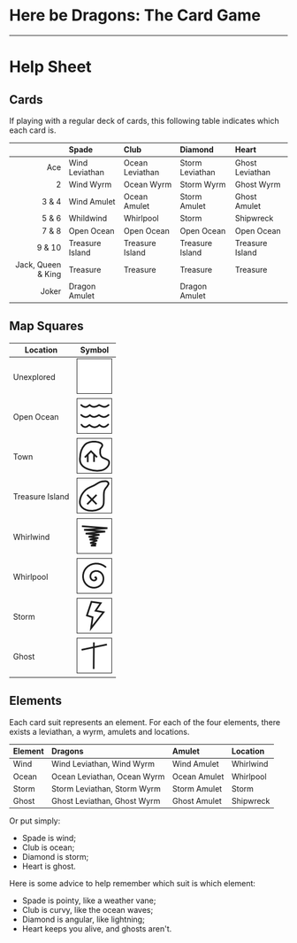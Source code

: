 # Here be Dragons: The Card Game

* * *

# Help Sheet

## Cards

If playing with a regular deck of cards, this following table indicates which each card is.

|                    | Spade           | Club            | Diamond         | Heart
|-------------------:|:----------------|:----------------|:----------------|:----------------
| Ace                | Wind Leviathan  | Ocean Leviathan | Storm Leviathan | Ghost Leviathan
| 2                  | Wind Wyrm       | Ocean Wyrm      | Storm Wyrm      | Ghost Wyrm
| 3 & 4              | Wind Amulet     | Ocean Amulet    | Storm Amulet    | Ghost Amulet
| 5 & 6              | Whildwind       | Whirlpool       | Storm           | Shipwreck
| 7 & 8              | Open Ocean      | Open Ocean      | Open Ocean      | Open Ocean
| 9 & 10             | Treasure Island | Treasure Island | Treasure Island | Treasure Island
| Jack, Queen & King | Treasure        | Treasure        | Treasure        | Treasure
| Joker              | Dragon Amulet   |                 | Dragon Amulet   |

## Map Squares

| Location        | Symbol
|-----------------|-----------------
| Unexplored      | ![alt text][symbol_small_unexplored]
| Open Ocean      | ![alt text][symbol_small_openocean]
| Town            | ![alt text][symbol_small_town]
| Treasure Island | ![alt text][symbol_small_treasureisland]
| Whirlwind       | ![alt text][symbol_small_whirlwind]
| Whirlpool       | ![alt text][symbol_small_whirlpool]
| Storm           | ![alt text][symbol_small_storm]
| Ghost           | ![alt text][symbol_small_ghost]

[symbol_small_unexplored]: img/unexplored.png "Map square with nothing drawn in it"
[symbol_small_openocean]: img/openocean.png "Map square with three horizontal waves drawn across it"
[symbol_small_town]: img/town.png "Map square with a simple hut inside a basic island outline"
[symbol_small_treasureisland]: img/treasureisland.png "Map square with an X inside a basic island outline"
[symbol_small_whirlwind]: img/whirlwind.png "Map square with a basic sketch of a tornado"
[symbol_small_whirlpool]: img/whirlpool.png "Map square with a spiral drawn in it"
[symbol_small_storm]: img/storm.png "Map square with a lightning bolt drawn in it"
[symbol_small_ghost]: img/shipwreck.png "Map square with a slightly wonky cross drawn in it"

## Elements

Each card suit represents an element. For each of the four elements, there exists a leviathan, a wyrm, amulets and locations.

| Element | Dragons                     | Amulet       | Location
|:--------|:----------------------------|:-------------|:--------
| Wind    | Wind Leviathan, Wind Wyrm   | Wind Amulet  | Whirlwind
| Ocean   | Ocean Leviathan, Ocean Wyrm | Ocean Amulet | Whirlpool
| Storm   | Storm Leviathan, Storm Wyrm | Storm Amulet | Storm
| Ghost   | Ghost Leviathan, Ghost Wyrm | Ghost Amulet | Shipwreck

Or put simply:

* Spade is wind;
* Club is ocean;
* Diamond is storm;
* Heart is ghost.

Here is some advice to help remember which suit is which element:

* Spade is pointy, like a weather vane;
* Club is curvy, like the ocean waves;
* Diamond is angular, like lightning;
* Heart keeps you alive, and ghosts aren't.
